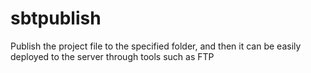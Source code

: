 # sbtpublish
Publish the project file to the specified folder, and then it can be easily deployed to the server through tools such as FTP
